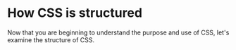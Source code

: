 # How CSS is structured

Now that you are beginning to understand the purpose and use of CSS, let's examine the structure of CSS.
